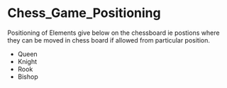 # Chess_Game_Positioning
Positioning of Elements give below on the chessboard ie postions where they can be moved in chess board if allowed from particular position.
* Queen 
* Knight 
* Rook 
* Bishop 
